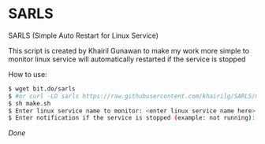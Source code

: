 # SARLS
SARLS (Simple Auto Restart for Linux Service)

This script is created by Khairil Gunawan to make my work more simple to monitor linux service will automatically restarted if the service is stopped

How to use:
```sh
$ wget bit.do/sarls
$ #or curl -LO sarls https://raw.githubusercontent.com/khairilg/SARLS/master/sarls
$ sh make.sh
$ Enter linux service name to monitor: <enter linux service name here>
$ Enter notification if the service is stopped (example: not running): <enter service notification>
```
  
  *Done*
